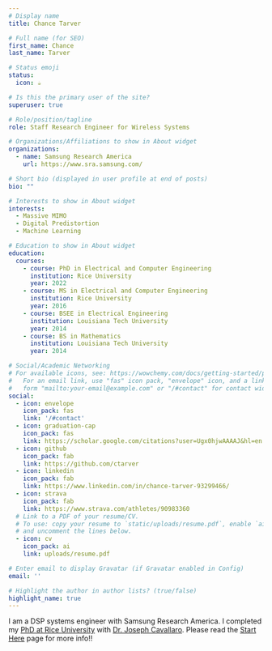 ```yaml
---
# Display name
title: Chance Tarver

# Full name (for SEO)
first_name: Chance
last_name: Tarver

# Status emoji
status:
  icon: ☕️

# Is this the primary user of the site?
superuser: true

# Role/position/tagline
role: Staff Research Engineer for Wireless Systems

# Organizations/Affiliations to show in About widget
organizations:
  - name: Samsung Research America
    url: https://www.sra.samsung.com/

# Short bio (displayed in user profile at end of posts)
bio: ""

# Interests to show in About widget
interests:
  - Massive MIMO
  - Digital Predistortion
  - Machine Learning

# Education to show in About widget
education:
  courses:
    - course: PhD in Electrical and Computer Engineering
      institution: Rice University
      year: 2022
    - course: MS in Electrical and Computer Engineering
      institution: Rice University
      year: 2016
    - course: BSEE in Electrical Engineering
      institution: Louisiana Tech University
      year: 2014
    - course: BS in Mathematics
      institution: Louisiana Tech University
      year: 2014	  

# Social/Academic Networking
# For available icons, see: https://wowchemy.com/docs/getting-started/page-builder/#icons
#   For an email link, use "fas" icon pack, "envelope" icon, and a link in the
#   form "mailto:your-email@example.com" or "/#contact" for contact widget.
social:
  - icon: envelope
    icon_pack: fas
    link: '/#contact'
  - icon: graduation-cap
    icon_pack: fas
    link: https://scholar.google.com/citations?user=Ugx0hjwAAAAJ&hl=en
  - icon: github
    icon_pack: fab
    link: https://github.com/ctarver
  - icon: linkedin
    icon_pack: fab
    link: https://www.linkedin.com/in/chance-tarver-93299466/
  - icon: strava
    icon_pack: fab
    link: https://www.strava.com/athletes/90983360
  # Link to a PDF of your resume/CV.
  # To use: copy your resume to `static/uploads/resume.pdf`, enable `ai` icons in `params.yaml`,
  # and uncomment the lines below.
  - icon: cv
    icon_pack: ai
    link: uploads/resume.pdf

# Enter email to display Gravatar (if Gravatar enabled in Config)
email: ''

# Highlight the author in author lists? (true/false)
highlight_name: true
---
```


I am a DSP systems engineer with Samsung Research America. I completed my [PhD at Rice University](https://www.ece.rice.edu/) with [Dr. Joseph Cavallaro](http://cavallaro.rice.edu/). 
Please read the [Start Here](/me) page for more info!!
